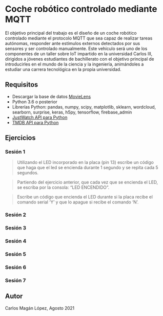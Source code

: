 # Coche robótico controlado mediante MQTT

El objetivo principal del trabajo es el diseño de un coche robótico controlado mediante el protocolo MQTT que sea capaz de realizar tareas autónomas, responder ante estímulos externos detectados por sus sensores y ser controlado manualmente. Este vehículo será uno de los componentes de un taller sobre IoT impartido en la universidad Carlos III, dirigidos a jóvenes estudiantes de bachillerato con el objetivo principal de introducirles en el mundo de la ciencia y la ingeniería, animándoles a estudiar una carrera tecnológica en la propia universidad.

## Requisitos

* Descargar la base de datos [MovieLens](https://grouplens.org/datasets/movielens/)
* Python 3.6 o posterior
* Librerías Python: pandas, numpy, scipy, matplotlib, sklearn, wordcloud, searborn, surprise, keras, h5py, tensorflow, firebase_admin
* [JustWatch API para Python](https://github.com/magancete/node-justwatch-api)
* [TMDB API para Python](https://github.com/raqqa/node-tmdb/)

## Ejercicios

### Sesión 1

> Utilizando el LED incorporado en la placa (pin 13) escribe un código que haga que el led se encienda durante 1 segundo y se repita cada 5 segundos.

> Partiendo del ejercicio anterior, que cada vez que se encienda el LED, se escriba por la consola: “LED ENCENDIDO”.

> Escribe un código que encienda el LED durante si la placa recibe el comando serial ‘Y’ y que lo apague si recibe el comando ‘N’.

### Sesión 2

### Sesión 3

### Sesión 4

### Sesión 5

### Sesión 6

### Sesión 7

## Autor

Carlos Magán López, Agosto 2021
